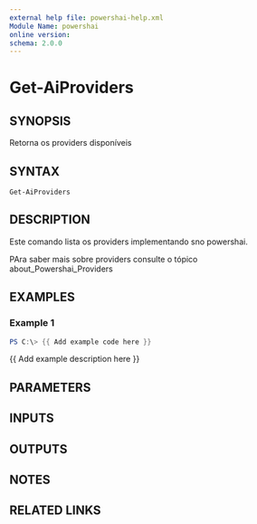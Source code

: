 ```yaml
---
external help file: powershai-help.xml
Module Name: powershai
online version:
schema: 2.0.0
---
```


# Get-AiProviders

## SYNOPSIS
Retorna os providers disponíveis

## SYNTAX

```
Get-AiProviders
```

## DESCRIPTION
Este comando lista os providers implementando sno powershai.
 
PAra saber mais sobre providers consulte o tópico about_Powershai_Providers

## EXAMPLES

### Example 1
```powershell
PS C:\> {{ Add example code here }}
```

{{ Add example description here }}

## PARAMETERS

## INPUTS

## OUTPUTS

## NOTES

## RELATED LINKS
